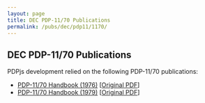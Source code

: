 ```yaml
---
layout: page
title: DEC PDP-11/70 Publications
permalink: /pubs/dec/pdp11/1170/
---
```


DEC PDP-11/70 Publications
---

PDPjs development relied on the following PDP-11/70 publications:

- [PDP-11/70 Handbook (1976)](http://archive.pcjs.org/pubs/dec/pdp11/1170/PDP1170_Handbook_1976.pdf) [[Original PDF](http://bitsavers.informatik.uni-stuttgart.de/pdf/dec/pdp11/1170/PDP-11_70_Handbook_1977-78.pdf)]
- [PDP-11/70 Handbook (1979)](http://archive.pcjs.org/pubs/dec/pdp11/1170/PDP1170_Handbook_1979.pdf) [[Original PDF](http://bitsavers.trailing-edge.com/pdf/dec/pdp11/handbooks/PDP11_Handbook1979.pdf)]
